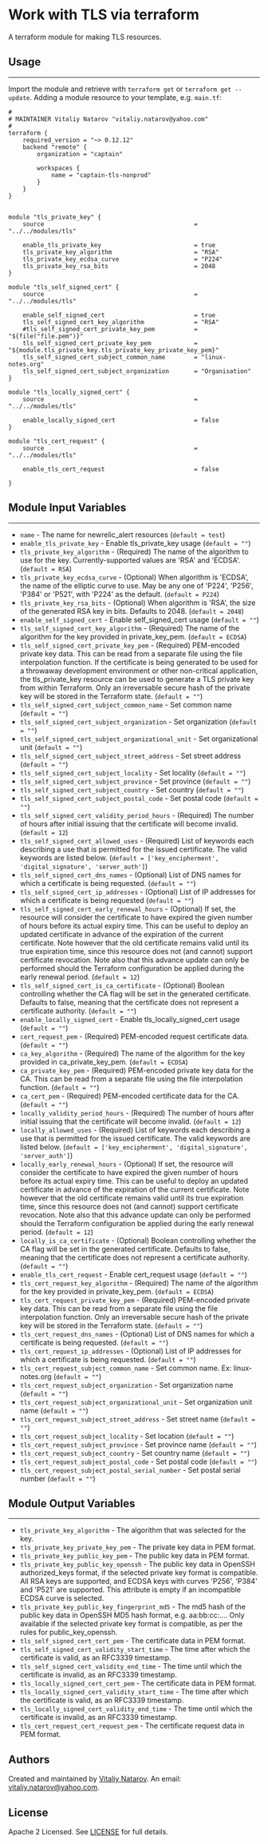 # Work with TLS via terraform

A terraform module for making TLS resources.

## Usage
----------------------
Import the module and retrieve with ```terraform get``` or ```terraform get --update```. Adding a module resource to your template, e.g. `main.tf`:

```
#
# MAINTAINER Vitaliy Natarov "vitaliy.natarov@yahoo.com"
#
terraform {
    required_version = "~> 0.12.12"
    backend "remote" {
        organization = "captain"

        workspaces {
            name = "captain-tls-nonprod"
        }
    }
}


module "tls_private_key" {
    source                                          = "../../modules/tls"

    enable_tls_private_key                          = true
    tls_private_key_algorithm                       = "RSA"
    tls_private_key_ecdsa_curve                     = "P224"
    tls_private_key_rsa_bits                        = 2048
}

module "tls_self_signed_cert" {
    source                                          = "../../modules/tls"

    enable_self_signed_cert                         = true
    tls_self_signed_cert_key_algorithm              = "RSA"
    #tls_self_signed_cert_private_key_pem           = "${file("file.pem")}"
    tls_self_signed_cert_private_key_pem            = "${module.tls_private_key.tls_private_key_private_key_pem}"
    tls_self_signed_cert_subject_common_name        = "linux-notes.org"
    tls_self_signed_cert_subject_organization       = "Organisation"
}

module "tls_locally_signed_cert" {
    source                                          = "../../modules/tls"

    enable_locally_signed_cert                      = false
}

module "tls_cert_request" {
    source                                          = "../../modules/tls"

    enable_tls_cert_request                         = false

}
```

## Module Input Variables
----------------------
- `name` - The name for newrelic_alert resources (`default = test`)
- `enable_tls_private_key` - Enable tls_private_key usage (`default = ""`)
- `tls_private_key_algorithm` - (Required) The name of the algorithm to use for the key. Currently-supported values are 'RSA' and 'ECDSA'. (`default = RSA`)
- `tls_private_key_ecdsa_curve` - (Optional) When algorithm is 'ECDSA', the name of the elliptic curve to use. May be any one of 'P224', 'P256', 'P384' or 'P521', with 'P224' as the default. (`default = P224`)
- `tls_private_key_rsa_bits` - (Optional) When algorithm is 'RSA', the size of the generated RSA key in bits. Defaults to 2048. (`default = 2048`)
- `enable_self_signed_cert` - Enable self_signed_cert usage (`default = ""`)
- `tls_self_signed_cert_key_algorithm` - (Required) The name of the algorithm for the key provided in private_key_pem. (`default = ECDSA`)
- `tls_self_signed_cert_private_key_pem` - (Required) PEM-encoded private key data. This can be read from a separate file using the file interpolation function. If the certificate is being generated to be used for a throwaway development environment or other non-critical application, the tls_private_key resource can be used to generate a TLS private key from within Terraform. Only an irreversable secure hash of the private key will be stored in the Terraform state. (`default = ""`)
- `tls_self_signed_cert_subject_common_name` - Set common name (`default = ""`)
- `tls_self_signed_cert_subject_organization` - Set organization (`default = ""`)
- `tls_self_signed_cert_subject_organizational_unit` - Set organizational unit (`default = ""`)
- `tls_self_signed_cert_subject_street_address` - Set street address (`default = ""`)
- `tls_self_signed_cert_subject_locality` - Set locality (`default = ""`)
- `tls_self_signed_cert_subject_province` - Set province (`default = ""`)
- `tls_self_signed_cert_subject_country` - Set country (`default = ""`)
- `tls_self_signed_cert_subject_postal_code` - Set postal code (`default = ""`)
- `tls_self_signed_cert_validity_period_hours` - (Required) The number of hours after initial issuing that the certificate will become invalid. (`default = 12`)
- `tls_self_signed_cert_allowed_uses` - (Required) List of keywords each describing a use that is permitted for the issued certificate. The valid keywords are listed below. (`default = ['key_encipherment', 'digital_signature', 'server_auth']`)
- `tls_self_signed_cert_dns_names` - (Optional) List of DNS names for which a certificate is being requested. (`default = ""`)
- `tls_self_signed_cert_ip_addresses` - (Optional) List of IP addresses for which a certificate is being requested (`default = ""`)
- `tls_self_signed_cert_early_renewal_hours` - (Optional) If set, the resource will consider the certificate to have expired the given number of hours before its actual expiry time. This can be useful to deploy an updated certificate in advance of the expiration of the current certificate. Note however that the old certificate remains valid until its true expiration time, since this resource does not (and cannot) support certificate revocation. Note also that this advance update can only be performed should the Terraform configuration be applied during the early renewal period. (`default = 12`)
- `tls_self_signed_cert_is_ca_certificate` - (Optional) Boolean controlling whether the CA flag will be set in the generated certificate. Defaults to false, meaning that the certificate does not represent a certificate authority. (`default = ""`)
- `enable_locally_signed_cert` - Enable tls_locally_signed_cert usage (`default = ""`)
- `cert_request_pem` - (Required) PEM-encoded request certificate data. (`default = ""`)
- `ca_key_algorithm` - (Required) The name of the algorithm for the key provided in ca_private_key_pem. (`default = ECDSA`)
- `ca_private_key_pem` - (Required) PEM-encoded private key data for the CA. This can be read from a separate file using the file interpolation function. (`default = ""`)
- `ca_cert_pem` - (Required) PEM-encoded certificate data for the CA. (`default = ""`)
- `locally_validity_period_hours` - (Required) The number of hours after initial issuing that the certificate will become invalid. (`default = 12`)
- `locally_allowed_uses` - (Required) List of keywords each describing a use that is permitted for the issued certificate. The valid keywords are listed below. (`default = ['key_encipherment', 'digital_signature', 'server_auth']`)
- `locally_early_renewal_hours` - (Optional) If set, the resource will consider the certificate to have expired the given number of hours before its actual expiry time. This can be useful to deploy an updated certificate in advance of the expiration of the current certificate. Note however that the old certificate remains valid until its true expiration time, since this resource does not (and cannot) support certificate revocation. Note also that this advance update can only be performed should the Terraform configuration be applied during the early renewal period. (`default = 12`)
- `locally_is_ca_certificate` - (Optional) Boolean controlling whether the CA flag will be set in the generated certificate. Defaults to false, meaning that the certificate does not represent a certificate authority. (`default = ""`)
- `enable_tls_cert_request` - Enable cert_request usage (`default = ""`)
- `tls_cert_request_key_algorithm` - (Required) The name of the algorithm for the key provided in private_key_pem. (`default = ECDSA`)
- `tls_cert_request_private_key_pem` - (Required) PEM-encoded private key data. This can be read from a separate file using the file interpolation function. Only an irreversable secure hash of the private key will be stored in the Terraform state. (`default = ""`)
- `tls_cert_request_dns_names` - (Optional) List of DNS names for which a certificate is being requested. (`default = ""`)
- `tls_cert_request_ip_addresses` - (Optional) List of IP addresses for which a certificate is being requested. (`default = ""`)
- `tls_cert_request_subject_common_name` - Set common name. Ex: linux-notes.org (`default = ""`)
- `tls_cert_request_subject_organization` - Set organization name (`default = ""`)
- `tls_cert_request_subject_organizational_unit` - Set organization unit name (`default = ""`)
- `tls_cert_request_subject_street_address` - Set street name (`default = ""`)
- `tls_cert_request_subject_locality` - Set location (`default = ""`)
- `tls_cert_request_subject_province` - Set province name (`default = ""`)
- `tls_cert_request_subject_country` - Set country name (`default = ""`)
- `tls_cert_request_subject_postal_code` - Set postal code (`default = ""`)
- `tls_cert_request_subject_postal_serial_number` - Set postal serial number (`default = ""`)

## Module Output Variables
----------------------
- `tls_private_key_algorithm` - The algorithm that was selected for the key.
- `tls_private_key_private_key_pem` - The private key data in PEM format.
- `tls_private_key_public_key_pem` - The public key data in PEM format.
- `tls_private_key_public_key_openssh` - The public key data in OpenSSH authorized_keys format, if the selected private key format is compatible. All RSA keys are supported, and ECDSA keys with curves 'P256', 'P384' and 'P521' are supported. This attribute is empty if an incompatible ECDSA curve is selected.
- `tls_private_key_public_key_fingerprint_md5` - The md5 hash of the public key data in OpenSSH MD5 hash format, e.g. aa:bb:cc:.... Only available if the selected private key format is compatible, as per the rules for public_key_openssh.
- `tls_self_signed_cert_cert_pem` - The certificate data in PEM format.
- `tls_self_signed_cert_validity_start_time` - The time after which the certificate is valid, as an RFC3339 timestamp.
- `tls_self_signed_cert_validity_end_time` - The time until which the certificate is invalid, as an RFC3339 timestamp.
- `tls_locally_signed_cert_cert_pem` - The certificate data in PEM format.
- `tls_locally_signed_cert_validity_start_time` - The time after which the certificate is valid, as an RFC3339 timestamp.
- `tls_locally_signed_cert_validity_end_time` - The time until which the certificate is invalid, as an RFC3339 timestamp.
- `tls_cert_request_cert_request_pem` - The certificate request data in PEM format.


## Authors

Created and maintained by [Vitaliy Natarov](https://github.com/SebastianUA). An email: [vitaliy.natarov@yahoo.com](vitaliy.natarov@yahoo.com).

## License

Apache 2 Licensed. See [LICENSE](https://github.com/SebastianUA/terraform/blob/master/LICENSE) for full details.

